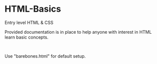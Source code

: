 # HTML-Basics
Entry level HTML &amp; CSS

<p>Provided documentation is in place to help anyone with interest in HTML learn basic concepts.</p>
<br>
<p>Use "barebones.html" for default setup.</p>
